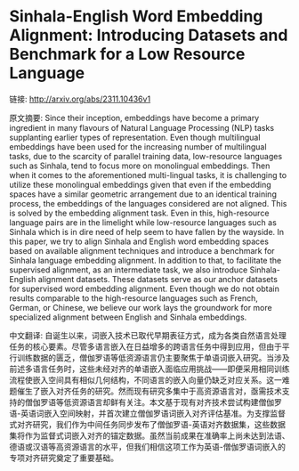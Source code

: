 # Sinhala-English Word Embedding Alignment: Introducing Datasets and Benchmark for a Low Resource Language

链接: http://arxiv.org/abs/2311.10436v1

原文摘要:
Since their inception, embeddings have become a primary ingredient in many
flavours of Natural Language Processing (NLP) tasks supplanting earlier types
of representation. Even though multilingual embeddings have been used for the
increasing number of multilingual tasks, due to the scarcity of parallel
training data, low-resource languages such as Sinhala, tend to focus more on
monolingual embeddings. Then when it comes to the aforementioned multi-lingual
tasks, it is challenging to utilize these monolingual embeddings given that
even if the embedding spaces have a similar geometric arrangement due to an
identical training process, the embeddings of the languages considered are not
aligned. This is solved by the embedding alignment task. Even in this,
high-resource language pairs are in the limelight while low-resource languages
such as Sinhala which is in dire need of help seem to have fallen by the
wayside. In this paper, we try to align Sinhala and English word embedding
spaces based on available alignment techniques and introduce a benchmark for
Sinhala language embedding alignment. In addition to that, to facilitate the
supervised alignment, as an intermediate task, we also introduce
Sinhala-English alignment datasets. These datasets serve as our anchor datasets
for supervised word embedding alignment. Even though we do not obtain results
comparable to the high-resource languages such as French, German, or Chinese,
we believe our work lays the groundwork for more specialized alignment between
English and Sinhala embeddings.

中文翻译:
自诞生以来，词嵌入技术已取代早期表征方式，成为各类自然语言处理任务的核心要素。尽管多语言嵌入在日益增多的跨语言任务中得到应用，但由于平行训练数据的匮乏，僧伽罗语等低资源语言仍主要聚焦于单语词嵌入研究。当涉及前述多语言任务时，这些未经对齐的单语嵌入面临应用挑战——即便采用相同训练流程使嵌入空间具有相似几何结构，不同语言的嵌入向量仍缺乏对应关系。这一难题催生了嵌入对齐任务的研究。然而现有研究多集中于高资源语言对，亟需技术支持的僧伽罗语等低资源语言却鲜有关注。本文基于现有对齐技术尝试构建僧伽罗语-英语词嵌入空间映射，并首次建立僧伽罗语词嵌入对齐评估基准。为支撑监督式对齐研究，我们作为中间任务同步发布了僧伽罗语-英语对齐数据集，这些数据集将作为监督式词嵌入对齐的锚定数据。虽然当前成果在准确率上尚未达到法语、德语或汉语等高资源语言的水平，但我们相信这项工作为英语-僧伽罗语词嵌入的专项对齐研究奠定了重要基础。
